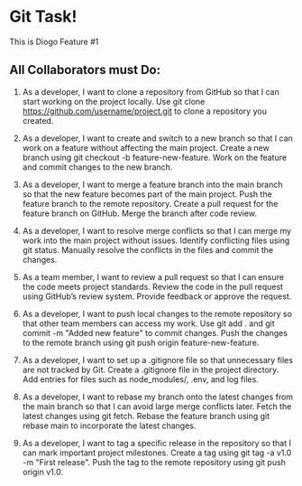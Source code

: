 # Git Task!

This is Diogo Feature #1

## All Collaborators must Do:

1. As a developer, I want to clone a repository from GitHub so that I can start working on the project locally.
Use git clone https://github.com/username/project.git to clone a repository you created.


2. As a developer, I want to create and switch to a new branch so that I can work on a feature without affecting the main project.
Create a new branch using git checkout -b feature-new-feature.
Work on the feature and commit changes to the new branch.

3. As a developer, I want to merge a feature branch into the main branch so that the new feature becomes part of the main project.
Push the feature branch to the remote repository.
Create a pull request for the feature branch on GitHub.
Merge the branch after code review.

4. As a developer, I want to resolve merge conflicts so that I can merge my work into the main project without issues.
Identify conflicting files using git status.
Manually resolve the conflicts in the files and commit the changes.

5. As a team member, I want to review a pull request so that I can ensure the code meets project standards.
Review the code in the pull request using GitHub’s review system.
Provide feedback or approve the request.

6. As a developer, I want to push local changes to the remote repository so that other team members can access my work.
Use git add . and git commit -m "Added new feature" to commit changes.
Push the changes to the remote branch using git push origin feature-new-feature.

7. As a developer, I want to set up a .gitignore file so that unnecessary files are not tracked by Git.
Create a .gitignore file in the project directory.
Add entries for files such as node_modules/, .env, and log files.

8. As a developer, I want to rebase my branch onto the latest changes from the main branch so that I can avoid large merge conflicts later.
Fetch the latest changes using git fetch.
Rebase the feature branch using git rebase main to incorporate the latest changes.

9. As a developer, I want to tag a specific release in the repository so that I can mark important project milestones.
Create a tag using git tag -a v1.0 -m "First release".
Push the tag to the remote repository using git push origin v1.0.
